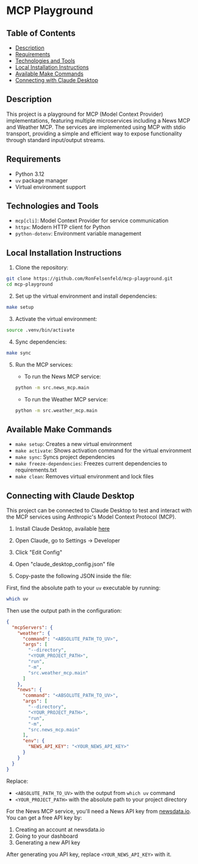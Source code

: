 # MCP Playground

## Table of Contents

- [Description](#description)
- [Requirements](#requirements)
- [Technologies and Tools](#technologies-and-tools)
- [Local Installation Instructions](#local-installation-instructions)
- [Available Make Commands](#available-make-commands)
- [Connecting with Claude Desktop](#connecting-with-claude-desktop)

## Description

This project is a playground for MCP (Model Context Provider) implementations, featuring multiple microservices including a News MCP and Weather MCP. The services are implemented using MCP with stdio transport, providing a simple and efficient way to expose functionality through standard input/output streams.

## Requirements

- Python 3.12
- `uv` package manager
- Virtual environment support

## Technologies and Tools

- `mcp[cli]`: Model Context Provider for service communication
- `httpx`: Modern HTTP client for Python
- `python-dotenv`: Environment variable management

## Local Installation Instructions

1. Clone the repository:

```bash
git clone https://github.com/RonFelsenfeld/mcp-playground.git
cd mcp-playground
```

2. Set up the virtual environment and install dependencies:

```bash
make setup
```

3. Activate the virtual environment:

```bash
source .venv/bin/activate
```

4. Sync dependencies:

```bash
make sync
```

5. Run the MCP services:

   - To run the News MCP service:

   ```bash
   python -m src.news_mcp.main
   ```

   - To run the Weather MCP service:

   ```bash
   python -m src.weather_mcp.main
   ```

## Available Make Commands

- `make setup`: Creates a new virtual environment
- `make activate`: Shows activation command for the virtual environment
- `make sync`: Syncs project dependencies
- `make freeze-dependencies`: Freezes current dependencies to requirements.txt
- `make clean`: Removes virtual environment and lock files

## Connecting with Claude Desktop

This project can be connected to Claude Desktop to test and interact with the MCP services using Anthropic's Model Context Protocol (MCP).

1. Install Claude Desktop, available [here](https://claude.ai/download)

2. Open Claude, go to Settings -> Developer
3. Click "Edit Config"
4. Open "claude_desktop_config.json" file
5. Copy-paste the following JSON inside the file:

First, find the absolute path to your `uv` executable by running:

```bash
which uv
```

Then use the output path in the configuration:

```json
{
  "mcpServers": {
    "weather": {
      "command": "<ABSOLUTE_PATH_TO_UV>",
      "args": [
        "--directory",
        "<YOUR_PROJECT_PATH>",
        "run",
        "-m",
        "src.weather_mcp.main"
      ]
    },
    "news": {
      "command": "<ABSOLUTE_PATH_TO_UV>",
      "args": [
        "--directory",
        "<YOUR_PROJECT_PATH>",
        "run",
        "-m",
        "src.news_mcp.main"
      ],
      "env": {
        "NEWS_API_KEY": "<YOUR_NEWS_API_KEY>"
      }
    }
  }
}
```

Replace:

- `<ABSOLUTE_PATH_TO_UV>` with the output from `which uv` command
- `<YOUR_PROJECT_PATH>` with the absolute path to your project directory

For the News MCP service, you'll need a News API key from [newsdata.io](https://newsdata.io/). You can get a free API key by:

1. Creating an account at newsdata.io
2. Going to your dashboard
3. Generating a new API key

After generating you API key, replace `<YOUR_NEWS_API_KEY>` with it.
